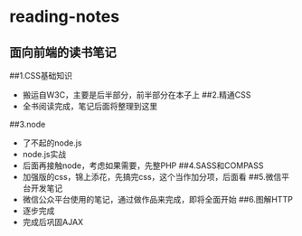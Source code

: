 # reading-notes
## 面向前端的读书笔记
##1.CSS基础知识
  * 搬运自W3C，主要是后半部分，前半部分在本子上
##2.精通CSS
  * 全书阅读完成，笔记后面将整理到这里
  
##3.node
  * 了不起的node.js
  * node.js实战
  * 后面再接触node，考虑如果需要，先整PHP
##4.SASS和COMPASS
  * 加强版的css，锦上添花，先搞完css，这个当作加分项，后面看
##5.微信平台开发笔记
  * 微信公众平台使用的笔记，通过做作品来完成，即将全面开始
##6.图解HTTP
  * 逐步完成
  * 完成后巩固AJAX
